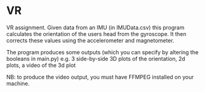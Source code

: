 # VR

VR assignment. Given data from an IMU (in IMUData.csv) this program calculates the orientation of the users head from the gyroscope. It then corrects these values using the accelerometer and magnetometer.

The program produces some outputs (which you can specify by altering the booleans in main.py) e.g. 3 side-by-side 3D plots of the orientation, 2d plots, a video of the 3d plot

NB: to produce the video output, you must have FFMPEG installed on your machine. 
